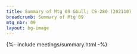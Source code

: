 ```yaml
---
title: Summary of Mtg 09 &bull; CS-280 (202110)
breadcrumb: Summary of Mtg 09
mtg_nbr: 09
layout: bg-image
---
```


{%- include meetings/summary.html -%}
